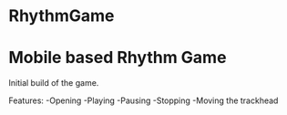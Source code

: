 RhythmGame
==========
Mobile based Rhythm Game
==========

Initial build of the game.

Features: 
-Opening
-Playing
-Pausing
-Stopping
-Moving the trackhead
